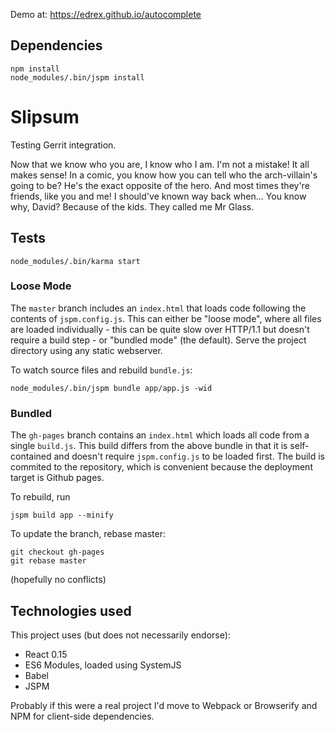 Demo at: https://edrex.github.io/autocomplete

## Dependencies

```
npm install
node_modules/.bin/jspm install
```

# Slipsum

Testing Gerrit integration.

Now that we know who you are, I know who I am. I'm not a mistake! It all makes sense! In a comic, you know how you can tell who the arch-villain's going to be? He's the exact opposite of the hero. And most times they're friends, like you and me! I should've known way back when... You know why, David? Because of the kids. They called me Mr Glass.

## Tests

```
node_modules/.bin/karma start
```

### Loose Mode

The `master` branch includes an `index.html` that loads code following the contents of `jspm.config.js`. This can either be "loose mode", where all files are loaded individually - this can be quite slow over HTTP/1.1 but doesn't require a build step - or "bundled mode" (the default). Serve the project directory using any static webserver. 

To watch source files and rebuild `bundle.js`:

```
node_modules/.bin/jspm bundle app/app.js -wid
```


### Bundled

The `gh-pages` branch contains an `index.html` which loads all code from a single `build.js`. This build differs from the above bundle in that it is self-contained and doesn't require `jspm.config.js` to be loaded first. The build is commited to the repository, which is convenient because the  deployment target is Github pages.

To rebuild, run 

```
jspm build app --minify
```

To update the branch, rebase master:

```
git checkout gh-pages
git rebase master
```

(hopefully no conflicts)


## Technologies used

This project uses (but does not necessarily endorse):

 - React 0.15
 - ES6 Modules, loaded using SystemJS
 - Babel
 - JSPM

Probably if this were a real project I'd move to Webpack or Browserify and NPM for client-side dependencies.


